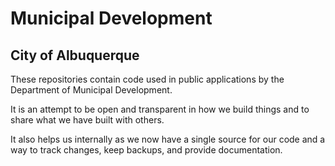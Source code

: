 # Municipal Development
## City of Albuquerque

These repositories contain code used in public applications by the Department of Municipal Development.


It is an attempt to be open and transparent in how we build things and to share what we have built with others.


It also helps us internally as we now have a single source for our code and a way to track changes, keep backups, and provide documentation.


